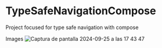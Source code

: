# TypeSafeNavigationCompose
Project focused for type safe navigation with compose

Images
![Captura de pantalla 2024-09-25 a las 17 43 47](https://github.com/user-attachments/assets/275e3afb-a2cf-4d82-b6fb-124adb35e8a1)
